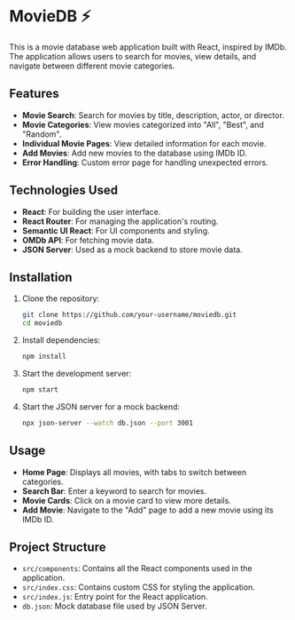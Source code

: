 # MovieDB ⚡️

This is a movie database web application built with React, inspired by IMDb. The application allows users to search for movies, view details, and navigate between different movie categories.

## Features

- **Movie Search**: Search for movies by title, description, actor, or director.
- **Movie Categories**: View movies categorized into "All", "Best", and "Random".
- **Individual Movie Pages**: View detailed information for each movie.
- **Add Movies**: Add new movies to the database using IMDb ID.
- **Error Handling**: Custom error page for handling unexpected errors.

## Technologies Used

- **React**: For building the user interface.
- **React Router**: For managing the application's routing.
- **Semantic UI React**: For UI components and styling.
- **OMDb API**: For fetching movie data.
- **JSON Server**: Used as a mock backend to store movie data.

## Installation

1. Clone the repository:
    ```bash
    git clone https://github.com/your-username/moviedb.git
    cd moviedb
    ```

2. Install dependencies:
    ```bash
    npm install
    ```

3. Start the development server:
    ```bash
    npm start
    ```

4. Start the JSON server for a mock backend:
    ```bash
    npx json-server --watch db.json --port 3001
    ```

## Usage

- **Home Page**: Displays all movies, with tabs to switch between categories.
- **Search Bar**: Enter a keyword to search for movies.
- **Movie Cards**: Click on a movie card to view more details.
- **Add Movie**: Navigate to the "Add" page to add a new movie using its IMDb ID.

## Project Structure

- `src/components`: Contains all the React components used in the application.
- `src/index.css`: Contains custom CSS for styling the application.
- `src/index.js`: Entry point for the React application.
- `db.json`: Mock database file used by JSON Server.
